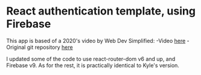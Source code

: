 # React authentication template, using Firebase 

This app is based of a 2020's video by Web Dev Simplified:
-Video [here](https://www.youtube.com/watch?v=PKwu15ldZ7k&t=1800s)
-Original git repository [here](https://github.com/WebDevSimplified/React-Firebase-Auth)

I updated some of the code to use react-router-dom v6 and up, and Firebase v9. As for the rest, it is practically identical to Kyle's version.
